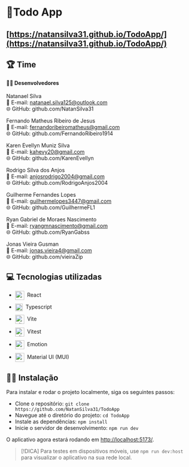 # 📝Todo App

## [https://natansilva31.github.io/TodoApp/](https://natansilva31.github.io/TodoApp/)

## 🏆 Time

#### 👨‍💻 Desenvolvedores

Natanael Silva<br/>
📧 E-mail: natanael.silva125@outlook.com<br/>
🌐 GitHub: github.com/NatanSilva31<br/>

Fernando Matheus Ribeiro de Jesus<br/>
📧 E-mail: fernandoribeiromatheus@gmail.com<br/>
🌐 GitHub: github.com/FernandoRibeiro1914<br/>

Karen Evellyn Muniz Silva<br/>
📧 E-mail: kahevy20@gmail.com<br/>
🌐 GitHub: github.com/KarenEvellyn<br/>

Rodrigo Silva dos Anjos<br/>
📧 E-mail: anjosrodrigo2004@gmail.com<br/>
🌐 GitHub: github.com/RodrigoAnjos2004<br/>

Guilherme Fernandes Lopes<br/>
📧 E-mail: guilhermelopes3447@gmail.com<br/>
🌐 GitHub: github.com/GuilhermeFL1<br/>

Ryan Gabriel de Moraes Nascimento<br/>
📧 E-mail: ryangmnascimento@gmail.com<br/>
🌐 GitHub: github.com/RyanGabss<br/>

Jonas Vieira Gusman<br/>
📧 E-mail: jonas.vieira4@gmail.com<br/>
🌐 GitHub: github.com/vieiraZip<br/>

## 💻 Tecnologias utilizadas

<ul style="display: flex; flex-direction: column; gap:10px;">
  <li style="vertical-align: middle;">
    <img src="https://go-skill-icons.vercel.app/api/icons?i=react" alt="react" width="24" style="vertical-align: middle; margin-right: 4px;" /> React
  </li>
    <li style="vertical-align: middle;">
    <img src="https://go-skill-icons.vercel.app/api/icons?i=typescript" alt="typescript" width="20" style="vertical-align: middle;margin-right: 4px;" /> Typescript
  </li>
    <li style="vertical-align: middle;">
    <img src="https://go-skill-icons.vercel.app/api/icons?i=vite" alt="vite" width="24" style="vertical-align: middle;margin-right: 4px;" /> Vite
  </li>
  <li style="vertical-align: middle;">
    <img src="https://go-skill-icons.vercel.app/api/icons?i=vitest" alt="vitest" width="24" style="vertical-align: middle;margin-right: 4px;" /> Vitest
  </li>
  <li style="vertical-align: middle;">
    <img src="https://go-skill-icons.vercel.app/api/icons?i=emotion" alt="emotion" width="24" style="vertical-align: middle;margin-right: 4px;" /> Emotion
  </li>
    <li style="vertical-align: middle;">
    <img src="https://go-skill-icons.vercel.app/api/icons?i=mui" alt="mui" width="24" style="vertical-align: middle;margin-right: 4px;" /> Material UI (MUI)
  </li>
</ul>

## 👨‍💻 Instalação

Para instalar e rodar o projeto localmente, siga os seguintes passos:

- Clone o repositório: `git clone https://github.com/NatanSilva31/TodoApp`
- Navegue até o diretório do projeto: `cd TodoApp`
- Instale as dependências: `npm install`
- Inicie o servidor de desenvolvimento: `npm run dev`

O aplicativo agora estará rodando em [http://localhost:5173/](http://localhost:5173/).

> [!DICA]
> Para testes em dispositivos móveis, use `npm run dev:host` para visualizar o aplicativo na sua rede local.
